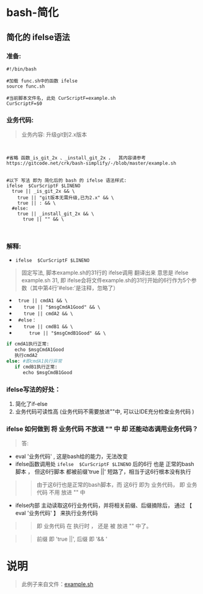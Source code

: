 # bash-简化

## 简化的 ifelse语法

###  准备:
```shell
#!/bin/bash

#加载 func.sh中的函数 ifelse
source func.sh

#当前脚本文件名, 此处 CurScriptF=example.sh
CurScriptF=$0

```

###  业务代码:
> 业务内容: 升级git到2.x版本


```shell


#省略 函数_is_git_2x 、_install_git_2x ，  其内容请参考 https://gitcode.net/crk/bash-simplify/-/blob/master/example.sh


#以下 写法 即为 简化后的 bash 的 ifelse 语法样式:
ifelse  $CurScriptF $LINENO
  true || _is_git_2x && \
    true || "git版本无需升级,已为2.x" && \
    true || : && \
  #else:
    true || _install_git_2x && \
      true || "" && \



```


###  解释:
- ```ifelse  $CurScriptF $LINENO```  
> 固定写法,  脚本example.sh的31行的 ifelse调用 翻译出来 意思是 ifelse example.sh 31, 即 ifelse会将文件example.sh的31行开始的6行作为5个参数（其中第4行'#else:'是注释，忽略了）


- ```  true || cmdA1 && \ ```                      
- ```    true || "$msgCmdA1Good" && \  ```            
- ```    true || cmdA2 && \ ```                       
- ```  #else：  ```                                 
- ```    true || cmdB1 && \ ```                     
- ```      true || "$msgCmdB1Good" && \ ```         


```python
if cmdA1执行正常:
   echo $msgCmdA1Good
   执行cmdA2
else: #即cmdA1执行异常
   if cmdB1执行正常:
      echo $msgCmdB1Good
```

### ifelse写法的好处： 
1. 简化了if-else
2. 业务代码可读性高 (业务代码不需要放进""中, 可以让IDE充分检查业务代码 )

### ifelse 如何做到 将 业务代码 不放进 "" 中 却 还能动态调用业务代码？
> 答:
- eval '业务代码' , 这是bash给的能力，无法改变
- ifelse函数调用处 ```ifelse  $CurScriptF $LINENO```  后的6行 也是 正常的bash脚本 ， 但这6行脚本 都被前缀'true ||' 短路了，相当于这6行根本没有执行
>>  由于这6行也是正常的bash脚本，而 这6行 即为 业务代码， 即 业务代码 不用 放进 "" 中
- ifelse内部 主动读取这6行业务代码，并将相关前缀、后缀摘除后， 通过 【 eval '业务代码' 】  来执行业务代码
>>  即 业务代码 在 执行时 ， 还是 被 放进 "" 中了。

>>  前缀 即 'true ||', 后缀 即 '&& \'  


# 说明
> 此例子来自文件：[example.sh](https://gitcode.net/crk/bash-simplify/-/blob/master/example.sh)
